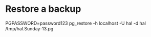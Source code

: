 


# Restore a backup

PGPASSWORD=password123 pg_restore -h localhost -U hal -d hal /tmp/hal.Sunday-13.pg 